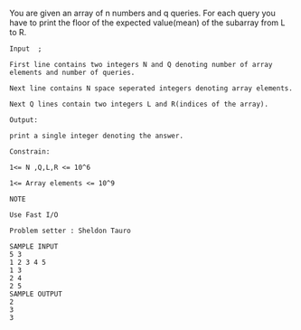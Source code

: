 You are given an array of n numbers and q queries. For each query you have to print the floor of the expected value(mean) of the subarray from L to R.
```
Input  ;

First line contains two integers N and Q denoting number of array elements and number of queries.

Next line contains N space seperated integers denoting array elements.

Next Q lines contain two integers L and R(indices of the array).

Output:

print a single integer denoting the answer.

Constrain:

1<= N ,Q,L,R <= 10^6

1<= Array elements <= 10^9

NOTE

Use Fast I/O

Problem setter : Sheldon Tauro

SAMPLE INPUT 
5 3
1 2 3 4 5
1 3
2 4
2 5
SAMPLE OUTPUT 
2 
3
3
```